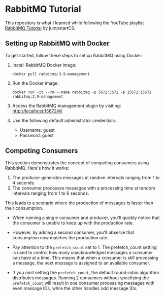 # RabbitMQ Tutorial

This repository is what I learned while following the YouTube playlist [RabbitMQ Tutorial](https://www.youtube.com/playlist?list=PLalrWAGybpB-UHbRDhFsBgXJM1g6T4IvO) by jumpstartCS.

## Setting up RabbitMQ with Docker

To get started, follow these steps to set up RabbitMQ using Docker:

1. Install RabbitMQ Docker image:
    ```
    docker pull rabbitmq:3.9-management
    ```

2. Run the Docker image:
    ```
    docker run -it --rm --name rabbitmq -p 5672:5672 -p 15672:15672 rabbitmq:3.9-management
    ```

3. Access the RabbitMQ management plugin by visiting:
    [http://localhost:15672/#/](http://localhost:15672/#/)

4. Use the following default administrator credentials:
    - Username: guest
    - Password: guest

## Competing Consumers

This section demonstrates the concept of competing consumers using RabbitMQ. Here's how it works:

1. The producer generates messages at random intervals ranging from 1 to 4 seconds.
2. The consumer processes messages with a processing time at random intervals ranging from 1 to 6 seconds.

This leads to a scenario where the production of messages is faster than their consumption.

- When running a single consumer and producer, you'll quickly notice that the consumer is unable to keep up with the production rate.

- However, by adding a second consumer, you'll observe that consumption now matches the production rate. 

- Pay attention to the `prefetch_count` set to 1. The prefetch_count setting is used to control how many unacknowledged messages a consumer can have at a time. This means that when a consumer is still processing a message, the next message is assigned to an available consumer.

- If you omit setting the `prefetch_count`, the default round-robin algorithm distributes messages. Running 2 consumers without specifying the `prefetch_count` will result in one consumer processing messages with even message IDs, while the other handles odd message IDs.

